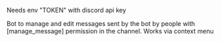 Needs env "TOKEN" with discord api key 

Bot to manage and edit messages sent by the bot by people with [manage_message] permission in the channel.
Works via context menu

